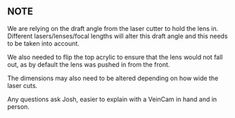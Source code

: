 ## NOTE
We are relying on the draft angle from the laser cutter to hold the lens in. Different lasers/lenses/focal lengths will alter this draft angle and this needs to be taken into account.  

We also needed to flip the top acrylic to ensure that the lens would not fall out, as by default the lens was pushed in from the front. 

The dimensions may also need to be altered depending on how wide the laser cuts.

Any questions ask Josh, easier to explain with a VeinCam in hand and in person.